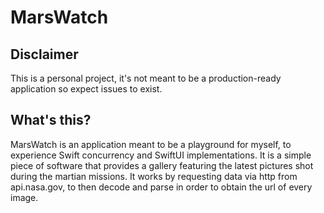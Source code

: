 # MarsWatch
## Disclaimer
This is a personal project, it's not meant to be a production-ready 
application so expect issues to exist.

## What's this?
MarsWatch is an application meant to be a playground for myself, to experience Swift concurrency and SwiftUI implementations. 
It is a simple piece of software that provides a gallery featuring the latest pictures shot during the martian missions.
It works by requesting data via http from api.nasa.gov, to then decode and parse in order to obtain the url of every image.
